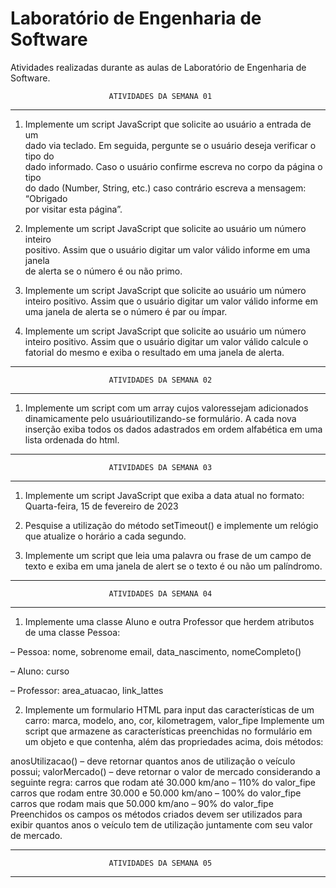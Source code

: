 # Laboratório de Engenharia de Software
Atividades realizadas durante as aulas de Laboratório de Engenharia de Software.

                          ATIVIDADES DA SEMANA 01
-------------------------------------------------------------------------------
1. Implemente um script JavaScript que solicite ao usuário a entrada de um      
dado via teclado. Em seguida, pergunte se o usuário deseja verificar o tipo do  
dado informado. Caso o usuário confirme escreva no corpo da página o tipo       
do dado (Number, String, etc.) caso contrário escreva a mensagem: “Obrigado     
por visitar esta página”.                                                       
                                                                                
2. Implemente um script JavaScript que solicite ao usuário um número inteiro    
positivo. Assim que o usuário digitar um valor válido informe em uma janela     
de alerta se o número é ou não primo.                                           

3. Implemente um script JavaScript que solicite ao usuário um número inteiro
positivo. Assim que o usuário digitar um valor válido informe em uma janela
de alerta se o número é par ou ímpar.

4. Implemente um script JavaScript que solicite ao usuário um número inteiro
positivo. Assim que o usuário digitar um valor válido calcule o fatorial do
mesmo e exiba o resultado em uma janela de alerta.
-------------------------------------------------------------------------------
                          ATIVIDADES DA SEMANA 02
-------------------------------------------------------------------------------
1. Implemente um script com um array cujos valoressejam adicionados dinamicamente
pelo usuárioutilizando-se formulário. A cada nova inserção exiba todos os dados
adastrados em ordem alfabética em uma lista ordenada do html.
-------------------------------------------------------------------------------
                          ATIVIDADES DA SEMANA 03
-------------------------------------------------------------------------------
1. Implemente um script JavaScript que exiba a data atual no
formato:
Quarta-feira, 15 de fevereiro de 2023

2. Pesquise a utilização do método setTimeout() e implemente
um relógio que atualize o horário a cada segundo.

3. Implemente um script que leia uma palavra ou frase de um
campo de texto e exiba em uma janela de alert se o texto é ou
não um palíndromo.
-------------------------------------------------------------------------------
                          ATIVIDADES DA SEMANA 04
-------------------------------------------------------------------------------
1. Implemente uma classe Aluno e outra Professor que herdem
atributos de uma classe Pessoa:

– Pessoa: nome, sobrenome
 email, data_nascimento, nomeCompleto()

– Aluno: curso

– Professor: area_atuacao, link_lattes

 2. Implemente um formulario HTML para input das características de um
carro: 
marca, modelo, ano, cor, kilometragem, valor_fipe
Implemente um script que armazene as características preenchidas no
formulário em um objeto e que contenha, além das propriedades acima, dois
métodos:

anosUtilizacao() – deve retornar quantos anos de utilização o veículo
possui;
valorMercado() – deve retornar o valor de mercado considerando a
seguinte regra:
carros que rodam até 30.000 km/ano – 110% do valor_fipe
carros que rodam entre 30.000 e 50.000 km/ano – 100% do valor_fipe
carros que rodam mais que 50.000 km/ano – 90% do valor_fipe
Preenchidos os campos os métodos criados devem ser utilizados para exibir
quantos anos o veículo tem de utilização juntamente com seu valor de
mercado.

-------------------------------------------------------------------------------
                          ATIVIDADES DA SEMANA 05
-------------------------------------------------------------------------------
